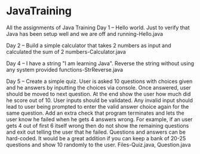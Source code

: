 # JavaTraining
All the assignments of Java Training
Day 1 – Hello world. Just to verify that Java has been setup well and we are off and running-Hello.java

Day 2 – Build a simple calculator that takes 2 numbers as input and calculated the sum of 2 numbers-Calculator.java

Day 4 – I have a string "I am learning Java". Reverse the string without using any system provided functions-StrReverse.java

Day 5 – Create a simple quiz. User is asked 10 questions with choices given and he answers by inputting the choices via console. Once answered, user should be moved to next question. At the end show the user how much did he score out of 10. User inputs should be validated. Any invalid input should lead to user being prompted to enter the valid answer choice again for the same question.
Add an extra check that program terminates and lets the user know he failed when he gets 4 answers wrong. For example, if an user gets 4 out of first 6 itself wrong then do not show the remaining questions and exit out telling the user that he failed.
Questions and answers can be hard-coded. It would be a great addition if you can keep a bank of 20-25 questions and show 10 randomly to the user.
Files-Quiz.java, Question.java

